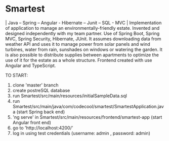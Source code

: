 # Smartest
| Java – Spring – Angular - Hibernate – Junit – SQL - MVC |
Implementation of application to manage an environmentally-friendly
estate. Invented and designed independently with my team partner.
Use of Spring Boot, Spring MVC, Spring Security, Hibernate, JUnit. It
assumes downloading data from weather API and uses it to manage
power from solar panels and wind turbines, water from rain,
sunshades on windows or watering the garden. It is also possible to
distribute supplies between apartments to optimize the use of it for
the estate as a whole structure. Frontend created with use Angular
and TypeScript.

TO START:
1. clone 'master' branch
2. create postreSQL database
3. run Smartest/src/main/resources/initialSampleData.sql
4. run Smartest/src/main/java/com/codecool/smartest/SmartestApplication.java (start Spring back end)
5. 'ng serve' in Smartest/src/main/resources/frontend/smartest-app (start Angular front end)
6. go to 'http://localhost:4200/'
7. log in using test credentials (username: admin , password: admin) 
